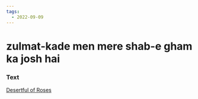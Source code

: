 ```yaml
---
tags:
  - 2022-09-09
---
```

# zulmat-kade men mere shab-e gham ka josh hai

### Text
[Desertful of Roses](http://www.columbia.edu/itc/mealac/pritchett/00ghalib/169/index_169.html)

